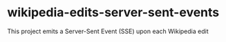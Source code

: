 wikipedia-edits-server-sent-events
==================================

This project emits a Server-Sent Event (SSE) upon each Wikipedia edit
